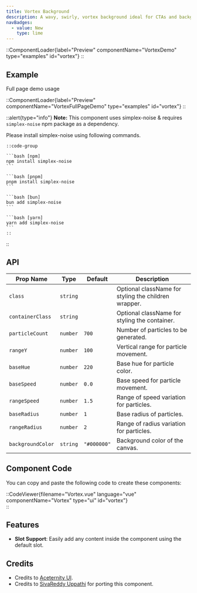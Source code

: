 ```yaml
---
title: Vortex Background
description: A wavy, swirly, vortex background ideal for CTAs and backgrounds.
navBadges:
  - value: New
    type: lime
---
```


::ComponentLoader{label="Preview" componentName="VortexDemo" type="examples" id="vortex"}
::

## Example

Full page demo usage

::ComponentLoader{label="Preview" componentName="VortexFullPageDemo" type="examples" id="vortex"}
::

::alert{type="info"}
**Note:** This component uses simplex-noise & requires `simplex-noise` npm package as a dependency.

Please install simplex-noise using following commands.

    ::code-group

    ```bash [npm]
    npm install simplex-noise
    ```

    ```bash [pnpm]
    pnpm install simplex-noise
    ```

    ```bash [bun]
    bun add simplex-noise
    ```

    ```bash [yarn]
    yarn add simplex-noise
    ```
    ::

::

## API

| Prop Name | Type     | Default | Description                                                     |
| --------- | -------- | ------- | --------------------------------------------------------------- |
| `class`   | `string` |      | Optional className for styling the children wrapper.               |
| `containerClass` | `string` |   | Optional className for styling the container. |
| `particleCount` | `number` | `700` | Number of particles to be generated. |
| `rangeY` | `number` | `100` | Vertical range for particle movement. |
| `baseHue` | `number` | `220` | Base hue for particle color. |
| `baseSpeed` | `number` | `0.0` | Base speed for particle movement. |
| `rangeSpeed` | `number` | `1.5` | Range of speed variation for particles. |
| `baseRadius` | `number` | `1` | Base radius of particles. |
| `rangeRadius` | `number` | `2` | Range of radius variation for particles. |
| `backgroundColor` | `string` | `"#000000"` | Background color of the canvas. |

## Component Code

You can copy and paste the following code to create these components:

::CodeViewer{filename="Vortex.vue" language="vue" componentName="Vortex" type="ui" id="vortex"}  
::

## Features

- **Slot Support**: Easily add any content inside the component using the default slot.

## Credits

- Credits to [Aceternity UI](https://ui.aceternity.com/components/vortex).
- Credits to [SivaReddy Uppathi](https://github.com/sivareddyuppathi) for porting this component.
